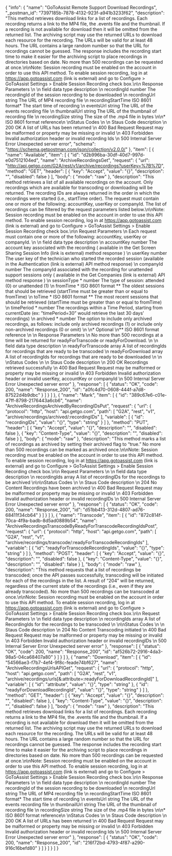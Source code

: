 {
  "info": {
    "name": "GoToAssist Remote Support Download Recordings",
    "_postman_id": "7397185b-7878-4132-923f-a941b3233f62",
    "description": "This method retrieves download links for a list of recordings. Each recording returns a link to the MP4 file, the .events file and the thumbnail. If a recording is not available for download then it will be omitted from the returned list. The archiving script may use the returned URLs to download each resource for the recording. The URLs will be valid for at least 48 hours. The URL contains a large random number so that the URL for recordings cannot be guessed. The response includes the recording start time to make it easier for the archiving script to place recordings in directories based on date. No more than 500 recordings can be requested at once.\n\nNote: Session recording must be enabled on the account in order to use this API method. To enable session recording, log in at https://app.gotoassist.com (link is external) and go to Configure > GoToAssist Settings > Enable Session Recording check box.\n\n  Response Parameters                  \n                    \n    field      data type      description    \n    recordingId      number      The recordingId of the session recording to be downloaded    \n    recordingUrl      string      The URL of MP4 recording file    \n    recordingStartTime      ISO 8601 format*      The start time of recording    \n    eventsUrl      string      The URL of the events recording file    \n    thumbnailUrl      string      The URL of the thumbnail of recording file    \n    recordingSize      string      The size of the .mp4 file in bytes    \n\n* ISO 8601 format reference\n                    \nStatus Codes                    \n                    \n    Staus Code      description          \n    200 OK      A list of URLs has been returned          \n    400 Bad Request      Request may be malformed or property may be missing or invalid          \n    403 Forbidden      Invalid authorization header or invalid recording Ids          \n    500 Internal Server Error      Unexpected server error",
    "schema": "https://schema.getpostman.com/json/collection/v2.0.0/"
  },
  "item": [
    {
      "name": "Available",
      "item": [
        {
          "id": "d2b996ba-30df-40d7-997d-e0d7512104ed",
          "name": "ArchiveRecordingsGet",
          "request": {
            "url": "http://api.getgo.com/G2A/rest/v1/archive/recordings?userKey=%7B%7D",
            "method": "GET",
            "header": [
              {
                "key": "Accept",
                "value": "{}",
                "description": "",
                "disabled": false
              }
            ],
            "body": {
              "mode": "raw"
            },
            "description": "This method retrieves a list of all available recordings on the account. Only recordings which are available for transcoding or downloading will be returned. The recording IDs are always returned in the order in which the recordings were started (i.e., startTime order). The request must contain one or more of the following: accountKey, userKey or companyId. The list of recordings can be filtered by the request parameters listed below.\n\nNote: Session recording must be enabled on the account in order to use this API method. To enable session recording, log in at https://app.gotoassist.com (link is external) and go to Configure > GoToAssist Settings > Enable Session Recording check box.\n\n  Request Parameters                  \n  Each request must contain one or more of the following: accountKey, userKey or companyId.                  \n                    \n    field      data type      description    \n    accountKey      number      The account key associated with the recording ( available in the Get Screen Sharing Session Info (link is external) method response )    \n    userKey      number      The user key of the technician who started the recorded session (available in the Authentication (link is external) API method response)    \n    companyId      number      The companyId associated with the recording for unattended support sessions only ( available in the Get Companies (link is external) API method response )    \n    sessionType *      number      The type of session: attended (0) or unattended (1)    \n    fromTime *      ISO 8601 format **      The oldest sessions that should be retrieved (startTime must be greater than or equal to fromTime)    \n    toTime *      ISO 8601 format **      The most recent sessions that should be retrieved (startTime must be greater than or equal to fromTime)    \n    timePeriod *      number      The recordings within a Time Period, starting from currentDate (ex: ”timePeriod=30” would retrieve the last 30 days’ recordings)    \n    archived *      number      The option to include only archived recordings, as follows: include only archived recordings (1) or include only non-archived recordings (0 or omit)    \n                    \n* Optional                    \n** ISO 8601 format reference                    \n                    \n  Response Parameters                  \n  No more than 500 recordings at a time will be returned for readyForTranscode or readyForDownload.                  \n                    \n    field      data type      description    \n    readyForTranscode      array      A list of recordingIds for recordings that are ready to be transcoded    \n    readyForDownload      array      A list of recordingIds for recordings that are ready to be downloaded    \n                    \n                    \nStatus Codes                    \n                    \n    Staus Code      description          \n    200 OK      Recordings retrieved successfully          \n    400 Bad Request      Request may be malformed or property may be missing or invalid          \n    403 Forbidden      Invalid authorization header or invalid userKey, accountKey or companyId          \n    500 Internal Server Error      Unexpected server error"
          },
          "response": [
            {
              "status": "OK",
              "code": 200,
              "name": "Response_200",
              "id": "a0fc4d70-0608-444f-a7d8-87522d4b9dbc"
            }
          ]
        }
      ]
    },
    {
      "name": "Mark",
      "item": [
        {
          "id": "389c67e6-c01e-47ff-8798-2176443a6cb6",
          "name": "ArchiveRecordingsArchivedByRecordingIDsPut",
          "request": {
            "url": {
              "protocol": "http",
              "host": "api.getgo.com",
              "path": [
                "G2A",
                "rest",
                "v1",
                "archive/recordings/archived/:recordingIDs"
              ],
              "variable": [
                {
                  "id": "recordingIDs",
                  "value": "{}",
                  "type": "string"
                }
              ]
            },
            "method": "PUT",
            "header": [
              {
                "key": "Accept",
                "value": "{}",
                "description": "",
                "disabled": false
              },
              {
                "key": "Content-Type",
                "value": "{}",
                "description": "",
                "disabled": false
              }
            ],
            "body": {
              "mode": "raw"
            },
            "description": "This method marks a list of recordings as archived by setting their archived flag to “true.” No more than 500 recordings can be marked as archived once.\n\nNote: Session recording must be enabled on the account in order to use this API method. To enable session recording, log in at https://app.gotoassist.com (link is external) and go to Configure > GoToAssist Settings > Enable Session Recording check box.\n\n  Request Parameters                    \n                      \n    field        data type      description    \n    recordingIds        array      A list of recordingIDs for the recordings to be archived    \n\n\nStatus Codes                \n                \n    Staus Code        description    \n    204 No Content        Recordings have been archived    \n    400 Bad Request        Request may be malformed or property may be missing or invalid    \n    403 Forbidden        Invalid authorization header or invalid recordingIDs    \n    500 Internal Server Error        Unexpected server error"
          },
          "response": [
            {
              "status": "OK",
              "code": 200,
              "name": "Response_200",
              "id": "d51bb413-312d-4807-ad76-68411f34cb64"
            }
          ]
        }
      ]
    },
    {
      "name": "Transcode",
      "item": [
        {
          "id": "872c814f-70ca-4f9a-badb-8d5ad0889b54",
          "name": "ArchiveRecordingsTranscodeByReadyForTranscodeRecordingIdsPost",
          "request": {
            "url": {
              "protocol": "http",
              "host": "api.getgo.com",
              "path": [
                "G2A",
                "rest",
                "v1",
                "archive/recordings/transcode/:readyForTranscodeRecordingIds"
              ],
              "variable": [
                {
                  "id": "readyForTranscodeRecordingIds",
                  "value": "{}",
                  "type": "string"
                }
              ]
            },
            "method": "POST",
            "header": [
              {
                "key": "Accept",
                "value": "{}",
                "description": "",
                "disabled": false
              },
              {
                "key": "Content-Type",
                "value": "{}",
                "description": "",
                "disabled": false
              }
            ],
            "body": {
              "mode": "raw"
            },
            "description": "This method requests that a list of recordings be transcoded; once the API passes successfully, transcoding will be initiated for each of the recordings in the list. A result of “204” will be returned, regardless of the current state of the recordings (i.e., even if they are already transcoded). No more than 500 recordings can be transcoded at once.\n\nNote: Session recording must be enabled on the account in order to use this API method. To enable session recording, log in at https://app.gotoassist.com (link is external) and go to Configure > GoToAssist Settings > Enable Session Recording check box.\n\n  Request Parameters                    \n                      \n    field        data type      description    \n    recordingIds        array      A list of RecordingIds for the recordings to be transcoded    \n                      \n\nStatus Codes                \n                \n    Staus Code        description    \n    204 No Content        Transcoding initiated    \n    400 Bad Request        Request may be malformed or property may be missing or invalid    \n    403 Forbidden        Invalid authorization header or invalid recordingIDs    \n    500 Internal Server Error        Unexpected server error"
          },
          "response": [
            {
              "status": "OK",
              "code": 200,
              "name": "Response_200",
              "id": "af526b72-2916-4da3-98a5-04ca68407a80"
            }
          ]
        }
      ]
    },
    {
      "name": "Download",
      "item": [
        {
          "id": "54566ae3-f7b7-4ef4-9f8c-feade74bf627",
          "name": "ArchiveRecordingsUrlsAPIGet",
          "request": {
            "url": {
              "protocol": "http",
              "host": "api.getgo.com",
              "path": [
                "G2A",
                "rest",
                "v1",
                "archive/recordings/urls[&:attribute=:readyForDownloadRecordingId]"
              ],
              "variable": [
                {
                  "id": "attribute",
                  "value": "{}",
                  "type": "string"
                },
                {
                  "id": "readyForDownloadRecordingId",
                  "value": "{}",
                  "type": "string"
                }
              ]
            },
            "method": "GET",
            "header": [
              {
                "key": "Accept",
                "value": "{}",
                "description": "",
                "disabled": false
              },
              {
                "key": "Content-Type",
                "value": "{}",
                "description": "",
                "disabled": false
              }
            ],
            "body": {
              "mode": "raw"
            },
            "description": "This method retrieves download links for a list of recordings. Each recording returns a link to the MP4 file, the .events file and the thumbnail. If a recording is not available for download then it will be omitted from the returned list. The archiving script may use the returned URLs to download each resource for the recording. The URLs will be valid for at least 48 hours. The URL contains a large random number so that the URL for recordings cannot be guessed. The response includes the recording start time to make it easier for the archiving script to place recordings in directories based on date. No more than 500 recordings can be requested at once.\n\nNote: Session recording must be enabled on the account in order to use this API method. To enable session recording, log in at https://app.gotoassist.com (link is external) and go to Configure > GoToAssist Settings > Enable Session Recording check box.\n\n  Response Parameters                  \n                    \n    field      data type      description    \n    recordingId      number      The recordingId of the session recording to be downloaded    \n    recordingUrl      string      The URL of MP4 recording file    \n    recordingStartTime      ISO 8601 format*      The start time of recording    \n    eventsUrl      string      The URL of the events recording file    \n    thumbnailUrl      string      The URL of the thumbnail of recording file    \n    recordingSize      string      The size of the .mp4 file in bytes    \n\n* ISO 8601 format reference\n                    \nStatus Codes                    \n                    \n    Staus Code      description          \n    200 OK      A list of URLs has been returned          \n    400 Bad Request      Request may be malformed or property may be missing or invalid          \n    403 Forbidden      Invalid authorization header or invalid recording Ids          \n    500 Internal Server Error      Unexpected server error"
          },
          "response": [
            {
              "status": "OK",
              "code": 200,
              "name": "Response_200",
              "id": "216f72bd-4793-4f87-a290-916c16befd80"
            }
          ]
        }
      ]
    }
  ]
}